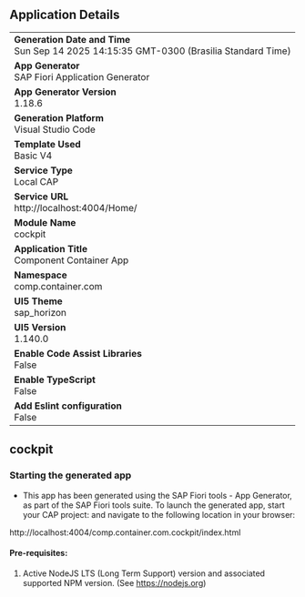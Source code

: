 ## Application Details
|               |
| ------------- |
|**Generation Date and Time**<br>Sun Sep 14 2025 14:15:35 GMT-0300 (Brasilia Standard Time)|
|**App Generator**<br>SAP Fiori Application Generator|
|**App Generator Version**<br>1.18.6|
|**Generation Platform**<br>Visual Studio Code|
|**Template Used**<br>Basic V4|
|**Service Type**<br>Local CAP|
|**Service URL**<br>http://localhost:4004/Home/|
|**Module Name**<br>cockpit|
|**Application Title**<br>Component Container App|
|**Namespace**<br>comp.container.com|
|**UI5 Theme**<br>sap_horizon|
|**UI5 Version**<br>1.140.0|
|**Enable Code Assist Libraries**<br>False|
|**Enable TypeScript**<br>False|
|**Add Eslint configuration**<br>False|

## cockpit



### Starting the generated app

-   This app has been generated using the SAP Fiori tools - App Generator, as part of the SAP Fiori tools suite.  To launch the generated app, start your CAP project:  and navigate to the following location in your browser:

http://localhost:4004/comp.container.com.cockpit/index.html

#### Pre-requisites:

1. Active NodeJS LTS (Long Term Support) version and associated supported NPM version.  (See https://nodejs.org)


